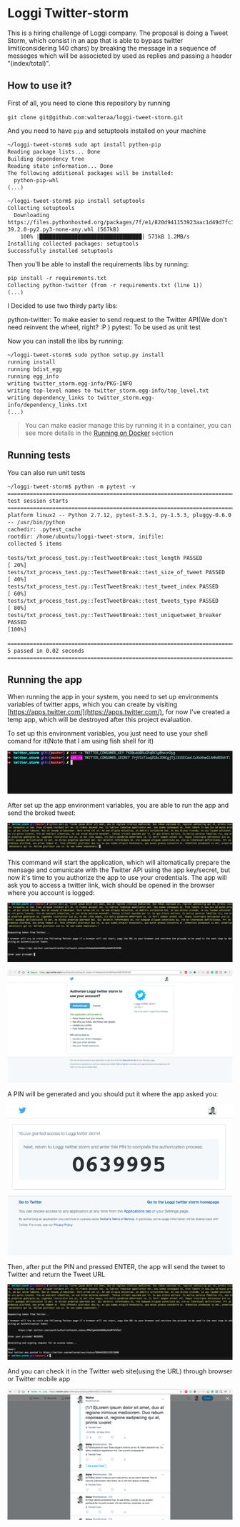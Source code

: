 # Loggi Twitter-storm
This is a hiring challenge of Loggi company. The proposal is doing a Tweet Storm, which consist in an app that is able to bypass twitter limit(considering 140 chars) by breaking the message in a sequence of messeges which will be associeted by used as replies and passing a header "(index/total)".

## How to use it?

First of all, you need to clone this repository by running

`git clone git@github.com:walteraa/loggi-tweet-storm.git`

And you need to have `pip` and setuptools installed on your machine

```
~/loggi-tweet-storm$ sudo apt install python-pip
Reading package lists... Done
Building dependency tree
Reading state information... Done
The following additional packages will be installed:
  python-pip-whl
(...)
```

```
~/loggi-tweet-storm$ pip install setuptools
Collecting setuptools
  Downloading https://files.pythonhosted.org/packages/7f/e1/820d941153923aac1d49d7fc37e17b6e73bfbd2904959fffbad77900cf92/setuptools-39.2.0-py2.py3-none-any.whl (567kB)
    100% |████████████████████████████████| 573kB 1.2MB/s
Installing collected packages: setuptools
Successfully installed setuptools
```

Then you'll be able to install the requirements libs by running:

```
pip install -r requirements.txt
Collecting python-twitter (from -r requirements.txt (line 1))
(...)
```

I Decided to use two thirdy party libs:

python-twitter: To make easier to send request to the Twitter API(We don't need reinvent the wheel, right? :P )
pytest: To be used as unit test

Now you can install the libs by running:

```
~/loggi-tweet-storm$ sudo python setup.py install
running install
running bdist_egg
running egg_info
writing twitter_storm.egg-info/PKG-INFO
writing top-level names to twitter_storm.egg-info/top_level.txt
writing dependency_links to twitter_storm.egg-info/dependency_links.txt
(...)
```


> You can make easier manage this by running it in a container, you can see more details in the [Running on Docker](#runnin-on-docker) section

## Running tests

You can also run unit tests

```
~/loggi-tweet-storm$ python -m pytest -v
=========================================================================================== test session starts ============================================================================================
platform linux2 -- Python 2.7.12, pytest-3.5.1, py-1.5.3, pluggy-0.6.0 -- /usr/bin/python
cachedir: .pytest_cache
rootdir: /home/ubuntu/loggi-tweet-storm, inifile:
collected 5 items

tests/txt_process_test.py::TestTweetBreak::test_length PASSED                                                                                                                                        [ 20%]
tests/txt_process_test.py::TestTweetBreak::test_size_of_tweet PASSED                                                                                                                                 [ 40%]
tests/txt_process_test.py::TestTweetBreak::test_tweet_index PASSED                                                                                                                                   [ 60%]
tests/txt_process_test.py::TestTweetBreak::test_tweets_type PASSED                                                                                                                                   [ 80%]
tests/txt_process_test.py::TestTweetBreak::test_uniquetweet_breaker PASSED                                                                                                                           [100%]

========================================================================================= 5 passed in 0.02 seconds =========================================================================================
```

## Running the app

When running the app in your system, you need to set up environments variables of twitter apps, which you can create by visiting [https://apps.twitter.com/](https://apps.twitter.com/), for now I've created a temp app, which will be destroyed after this project evaluation.

To set up this environment variables, you just need to use your shell comand for it(Note that I am using fish shell for it)

![alt text](doc/img/01.png)

After set up the app environment variables, you are able to run the app and send the broked tweet:


![alt text](doc/img/02.png)


This command will start the application, which will altomatically prepare the mensage and comunicate with the Twitter API using the app key/secret, but now it's time to you authorize the app to use your credentials. The app will ask you to access a twitter link, wich should be opened in the browser where you account is logged:


![alt text](doc/img/03.png)


![alt text](doc/img/04.png)

A PIN will be generated and you should put it where the app asked you:


![alt text](doc/img/04_2.png)


Then, after put the PIN and pressed ENTER, the app will send the tweet to Twitter and return the Tweet URL


![alt text](doc/img/05.png)


And you can check it in the Twitter web site(using the URL) through browser or Twitter mobile app


![alt text](doc/img/06.png)


